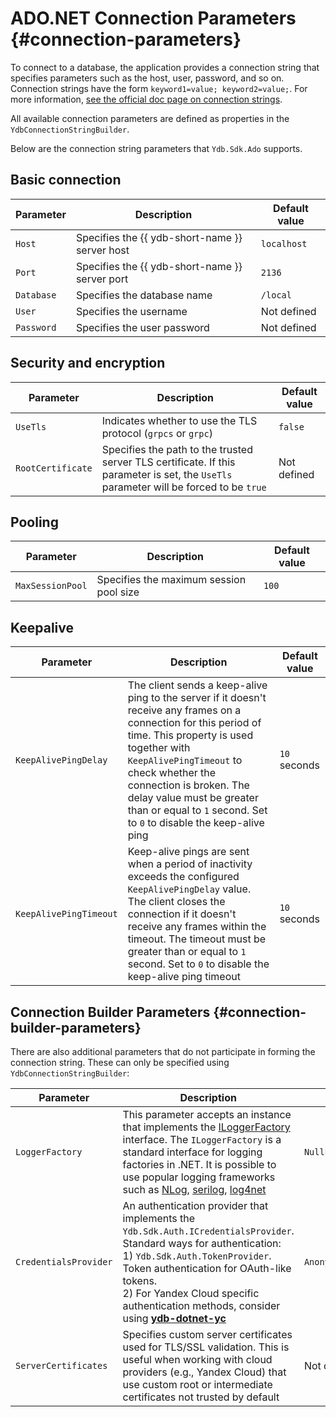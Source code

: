 # ADO.NET Connection Parameters {#connection-parameters}

To connect to a database, the application provides a connection string that specifies parameters such as the host, user, password, and so on. Connection strings have the form `keyword1=value; keyword2=value;`. For more information, [see the official doc page on connection strings](https://learn.microsoft.com/en-us/dotnet/framework/data/adonet/connection-strings).

All available connection parameters are defined as properties in the `YdbConnectionStringBuilder`.

Below are the connection string parameters that `Ydb.Sdk.Ado` supports.

## Basic connection

| Parameter         | Description                                                                                                | Default value |
|-------------------|------------------------------------------------------------------------------------------------------------|---------------|
| `Host`            | Specifies the {{ ydb-short-name }} server host                                                             | `localhost`   |
| `Port`            | Specifies the {{ ydb-short-name }} server port                                                             | `2136`        |
| `Database`        | Specifies the database name                                                                                | `/local`      |
| `User`            | Specifies the username                                                                                     | Not defined   |
| `Password`        | Specifies the user password                                                                                | Not defined   |

## Security and encryption

| Parameter         | Description                                                                                                                            | Default value |
|-------------------|----------------------------------------------------------------------------------------------------------------------------------------|---------------|
| `UseTls`          | Indicates whether to use the TLS protocol (`grpcs` or `grpc`)                                                                          | `false`       |
| `RootCertificate` | Specifies the path to the trusted server TLS certificate. If this parameter is set, the `UseTls` parameter will be forced to be `true` | Not defined   |


## Pooling

| Parameter         | Description                                                                                                 | Default value |
|-------------------|-------------------------------------------------------------------------------------------------------------|---------------|
| `MaxSessionPool`  | Specifies the maximum session pool size                                                                     | `100`         |


## Keepalive

| Parameter              | Description                                                                                                                                                                                                                                                                                                                             | Default value |
|------------------------|-----------------------------------------------------------------------------------------------------------------------------------------------------------------------------------------------------------------------------------------------------------------------------------------------------------------------------------------|---------------|
| `KeepAlivePingDelay`   | The client sends a keep-alive ping to the server if it doesn't receive any frames on a connection for this period of time. This property is used together with `KeepAlivePingTimeout` to check whether the connection is broken. The delay value must be greater than or equal to `1` second. Set to `0` to disable the keep-alive ping | `10` seconds  |
| `KeepAlivePingTimeout` | Keep-alive pings are sent when a period of inactivity exceeds the configured `KeepAlivePingDelay` value. The client closes the connection if it doesn't receive any frames within the timeout. The timeout must be greater than or equal to `1` second. Set to `0` to disable the keep-alive ping timeout                               | `10` seconds  |

## Connection Builder Parameters {#connection-builder-parameters}

There are also additional parameters that do not participate in forming the connection string. These can only be specified using `YdbConnectionStringBuilder`:

| Parameter             | Description                                                                                                                                                                                                                                                                                                                                                                                                                                                 | Default value                |
|-----------------------|-------------------------------------------------------------------------------------------------------------------------------------------------------------------------------------------------------------------------------------------------------------------------------------------------------------------------------------------------------------------------------------------------------------------------------------------------------------|------------------------------|
| `LoggerFactory`       | This parameter accepts an instance that implements the [ILoggerFactory](https://learn.microsoft.com/en-us/dotnet/api/microsoft.extensions.logging.iloggerfactory) interface. The `ILoggerFactory` is a standard interface for logging factories in .NET. It is possible to use popular logging frameworks such as [NLog](https://github.com/NLog/NLog), [serilog](https://github.com/serilog/serilog), [log4net](https://github.com/apache/logging-log4net) | `NullLoggerFactory.Instance` |
| `CredentialsProvider` | An authentication provider that implements the `Ydb.Sdk.Auth.ICredentialsProvider`. Standard ways for authentication: <br> 1) `Ydb.Sdk.Auth.TokenProvider`. Token authentication for OAuth-like tokens. <br> 2) For Yandex Cloud specific authentication methods, consider using **[ydb-dotnet-yc](https://github.com/ydb-platform/ydb-dotnet-yc)**                                                                                                         | `Anonymous`                  |
| `ServerCertificates`  | Specifies custom server certificates used for TLS/SSL validation. This is useful when working with cloud providers (e.g., Yandex Cloud) that use custom root or intermediate certificates not trusted by default                                                                                                                                                                                                                                            | Not defined                  |
